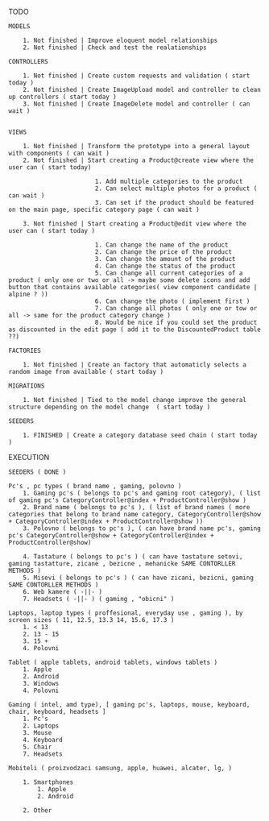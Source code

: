 TODO

    MODELS

        1. Not finished | Improve eloquent model relationships
        2. Not finished | Check and test the realationships

    CONTROLLERS

        1. Not finished | Create custom requests and validation ( start today )
        2. Not finished | Create ImageUpload model and controller to clean up controllers ( start today )
        3. Not finished | Create ImageDelete model and controller ( can wait )


    VIEWS

        1. Not finished | Transform the prototype into a general layout with components ( can wait )
        2. Not finished | Start creating a Product@create view where the user can ( start today)

                            1. Add multiple categories to the product
                            2. Can select multiple photos for a product ( can wait )
                            3. Can set if the product should be featured on the main page, specific category page ( can wait )  

        3. Not finished | Start creating a Product@edit view where the user can ( start today )

                            1. Can change the name of the product
                            2. Can change the price of the product
                            3. Can change the amount of the product
                            4. Can change the status of the product
                            5. Can change all current categories of a product ( only one or two or all -> maybe some delete icons and add button that contains available categories( view component candidate | alpine ? ))
                            6. Can change the photo ( implement first )
                            7. Can change all photos ( only one or tow or all -> same for the product category change )
                            8. Would be nice if you could set the product as discounted in the edit page ( add it to the DiscountedProduct table ??)

    FACTORIES

        1. Not finished | Create an factory that automaticly selects a random image from available ( start today )

    MIGRATIONS

        1. Not finished | Tied to the model change improve the general structure depending on the model change  ( start today )

    SEEDERS

        1. FINISHED | Create a category database seed chain ( start today )


EXECUTION

    SEEDERS ( DONE )

    Pc's , pc types ( brand name , gaming, polovno )
        1. Gaming pc's ( belongs to pc's and gaming root category), ( list of gaming pc's CategoryController@index + ProductController@show )
        2. Brand name ( belongs to pc's ), ( list of brand names ( more categories that belong to brand name category, CategoryController@show + CategoryController@index + ProductController@show ))
        3. Polovno ( belongs to pc's ), ( can have brand name pc's, gaming pc's CategoryController@show + CategoryController@index + ProductController@show)

        4. Tastature ( belongs to pc's ) ( can have tastature setovi, gaming tastatture, zicane , bezicne , mehanicke SAME CONTORLLER METHODS )
        5. Misevi ( belongs to pc's ) ( can have zicani, bezicni, gaming SAME CONTORLLER METHODS )
        6. Web kamere ( -||- ) 
        7. Headsets ( -||- ) ( gaming , "obicni" )

    Laptops, laptop types ( proffesional, everyday use , gaming ), by screen sizes ( 11, 12.5, 13.3 14, 15.6, 17.3 )
        1. < 13
        2. 13 - 15
        3. 15 +
        4. Polovni

    Tablet ( apple tablets, android tablets, windows tablets )
        1. Apple
        2. Android
        3. Windows
        4. Polovni

    Gaming ( intel, amd type), [ gaming pc's, laptops, mouse, keyboard, chair, keyboard, headsets ]
        1. Pc's
        2. Laptops
        3. Mouse
        4. Keyboard
        5. Chair
        7. Headsets

    Mobiteli ( proizvodzaci samsung, apple, huawei, alcater, lg, )

        1. Smartphones
            1. Apple
            2. Android

        2. Other